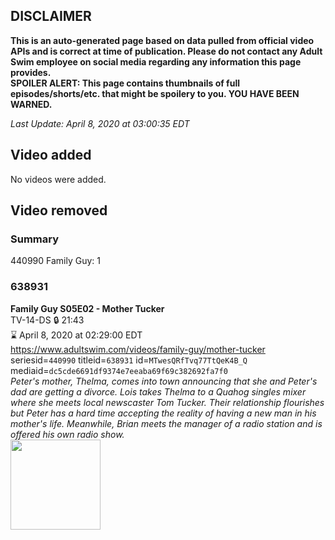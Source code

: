 ## DISCLAIMER
**This is an auto-generated page based on data pulled from official video APIs and is correct at time of publication. Please do not contact any Adult Swim employee on social media regarding any information this page provides.**  
**SPOILER ALERT: This page contains thumbnails of full episodes/shorts/etc. that might be spoilery to you. YOU HAVE BEEN WARNED.**  

_Last Update: April 8, 2020 at 03:00:35 EDT_
## Video added
No videos were added.  
## Video removed
### Summary
440990 Family Guy: 1  
### 638931
**Family Guy S05E02 - Mother Tucker**  
TV-14-DS 🔒 21:43  
⌛ April 8, 2020 at 02:29:00 EDT  
https://www.adultswim.com/videos/family-guy/mother-tucker  
seriesid=`440990` titleid=`638931` id=`MTwesQRfTvq77TtQeK4B_Q` mediaid=`dc5cde6691df9374e7eeaba69f69c382692fa7f0`  
_Peter's mother, Thelma, comes into town announcing that she and Peter's dad are getting a divorce.  Lois takes Thelma to a Quahog singles mixer where she meets local newscaster Tom Tucker.  Their relationship flourishes but Peter has a hard time accepting the reality of having a new man in his mother's life.
Meanwhile, Brian meets the manager of a radio station and is offered his own radio show._  
<a href="https://i.cdn.turner.com/asfix/repository//8a25c3920eaf5fa6010eaffb99c438bf/thumbnail_4944756086532748876.jpg"><img src="https://i.cdn.turner.com/asfix/repository//8a25c3920eaf5fa6010eaffb99c438bf/thumbnail_4944756086532748876.jpg" height="144px" /></a>
